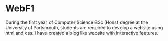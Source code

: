 # WebF1
During the first year of Computer Science BSc (Hons) degree at the University of Portsmouth, students are required to develop a website using html and css. 
I have created a blog like website with interactive features. 
